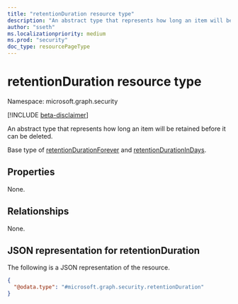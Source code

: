 ```yaml
---
title: "retentionDuration resource type"
description: "An abstract type that represents how long an item will be retained before it can be deleted."
author: "sseth"
ms.localizationpriority: medium
ms.prod: "security"
doc_type: resourcePageType
---
```


# retentionDuration resource type

Namespace: microsoft.graph.security

[!INCLUDE [beta-disclaimer](../../includes/beta-disclaimer.md)]

An abstract type that represents how long an item will be retained before it can be deleted. 

Base type of
[retentionDurationForever](../resources/security-retentiondurationforever.md) and [retentionDurationInDays](../resources/security-retentiondurationindays.md).

## Properties
None.

## Relationships
None.

## JSON representation for retentionDuration
The following is a JSON representation of the resource.
<!-- {
  "blockType": "resource",
  "@odata.type": "microsoft.graph.security.retentionDuration"
}
-->
``` json
{
  "@odata.type": "#microsoft.graph.security.retentionDuration"
}
```


